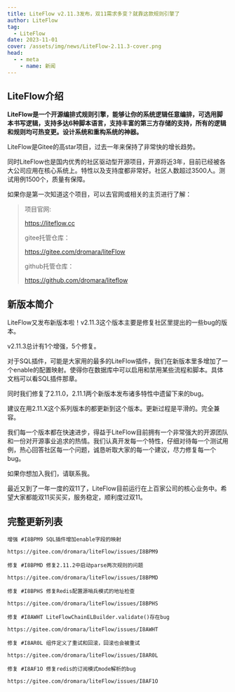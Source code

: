 ```yaml
---
title: LiteFlow v2.11.3发布，双11需求多变？就靠这款规则引擎了
author: LiteFlow
tag:
  - LiteFlow
date: 2023-11-01
cover: /assets/img/news/LiteFlow-2.11.3-cover.png
head:
  - - meta
    - name: 新闻
---
```


## LiteFlow介绍

**LiteFlow是一个开源编排式规则引擎，能够让你的系统逻辑任意编排，可选用脚本书写逻辑，支持多达6种脚本语言，支持丰富的第三方存储的支持，所有的逻辑和规则均可热变更。设计系统和重构系统的神器。**

LiteFlow是Gitee的高star项目，过去一年来保持了非常快的增长趋势。

同时LiteFlow也是国内优秀的社区驱动型开源项目，开源将近3年，目前已经被各大公司应用在核心系统上。特性以及支持度都非常好。社区人数超过3500人。测试用例1500个，质量有保障。

如果你是第一次知道这个项目，可以去官网或相关的主页进行了解：

> 项目官网:
>
> https://liteflow.cc
>
> gitee托管仓库：
>
> https://gitee.com/dromara/liteFlow
>
> github托管仓库：
>
> https://github.com/dromara/liteflow

## 新版本简介

LiteFlow又发布新版本啦！v2.11.3这个版本主要是修复社区里提出的一些bug的版本。

v2.11.3总计有1个增强，5个修复。

对于SQL插件，可能是大家用的最多的LiteFlow插件，我们在新版本里多增加了一个enable的配置映射。使得你在数据库中可以启用和禁用某些流程和脚本。具体文档可以看SQL插件那章。

同时我们修复了2.11.0，2.11.1两个新版本发布诸多特性中遗留下来的bug。

建议在用2.11.X这个系列版本的都更新到这个版本。更新过程是平滑的。完全兼容。

我们每一个版本都在快速进步，得益于LiteFlow目前拥有一个非常强大的开源团队和一份对开源事业追求的热情。我们认真开发每一个特性，仔细对待每一个测试用例，热心回答社区每一个问题，诚恳听取大家的每一个建议，尽力修复每一个bug。

如果你想加入我们，请联系我。

最近又到了一年一度的双11了，LiteFlow目前运行在上百家公司的核心业务中。希望大家都能双11买买买，服务稳定，顺利度过双11。

## 完整更新列表

```
增强 #I8BPM9 SQL插件增加enable字段的映射

https://gitee.com/dromara/liteFlow/issues/I8BPM9

修复 #I8BPMD 修复2.11.2中启动parse两次规则的问题

https://gitee.com/dromara/liteFlow/issues/I8BPMD

修复 #I8BPHS 修复Redis配置源哨兵模式的地址检查

https://gitee.com/dromara/liteFlow/issues/I8BPHS

修复 #I8AWHT LiteFlowChainELBuilder.validate()存在bug

https://gitee.com/dromara/liteFlow/issues/I8AWHT

修复 #I8AR0L 组件定义了重试和回滚，回滚也会被重试

https://gitee.com/dromara/liteFlow/issues/I8AR0L

修复 #I8AF1O 修复redis的订阅模式mode解析的bug

https://gitee.com/dromara/liteFlow/issues/I8AF1O
```